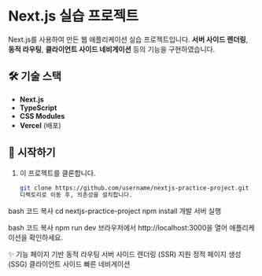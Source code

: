 # Next.js 실습 프로젝트

Next.js를 사용하여 만든 웹 애플리케이션 실습 프로젝트입니다. **서버 사이드 렌더링**, **동적 라우팅**, **클라이언트 사이드 네비게이션** 등의 기능을 구현하였습니다.

## 🛠 기술 스택

- **Next.js**
- **TypeScript**
- **CSS Modules**
- **Vercel** (배포)

## 🚀 시작하기

1. 이 프로젝트를 클론합니다.

   ```bash
   git clone https://github.com/username/nextjs-practice-project.git
   디렉토리로 이동 후, 의존성을 설치합니다.
   ```

bash
코드 복사
cd nextjs-practice-project
npm install
개발 서버 실행

bash
코드 복사
npm run dev
브라우저에서 http://localhost:3000을 열어 애플리케이션을 확인하세요.

✨ 기능
페이지 기반 동적 라우팅
서버 사이드 렌더링 (SSR) 지원
정적 페이지 생성 (SSG)
클라이언트 사이드 빠른 네비게이션
